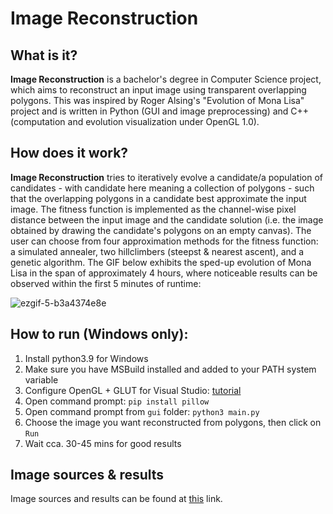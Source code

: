 # Image Reconstruction

## What is it?

**Image Reconstruction** is a bachelor's degree in Computer Science project, which aims to reconstruct an input image using transparent overlapping polygons. This was inspired by Roger Alsing's "Evolution of Mona Lisa" project and is written in Python (GUI and image preprocessing) and C++ (computation and evolution visualization under OpenGL 1.0).

## How does it work?

**Image Reconstruction** tries to iteratively evolve a candidate/a population of candidates - with candidate here meaning a collection of polygons - such that the overlapping polygons in a candidate best approximate the input image. The fitness function is implemented as the channel-wise pixel distance between the input image and the candidate solution (i.e. the image obtained by drawing the candidate's polygons on an empty canvas). The user can choose from four approximation methods for the fitness function: a simulated annealer, two hillclimbers (steepst & nearest ascent), and a genetic algorithm. The GIF below exhibits the sped-up evolution of Mona Lisa in the span of approximately 4 hours, where noticeable results can be observed within the first 5 minutes of runtime:

![ezgif-5-b3a4374e8e](https://user-images.githubusercontent.com/22328874/228052162-8a1b511f-c3c8-4348-bd0a-6e053755712b.gif)


## How to run (Windows only):

1. Install python3.9 for Windows
1. Make sure you have MSBuild installed and added to your PATH system variable
1. Configure OpenGL + GLUT for Visual Studio: [tutorial](https://www.geeksforgeeks.org/how-to-setup-opengl-with-visual-studio-2019-on-windows-10/)
1. Open command prompt: `pip install pillow`
1. Open command prompt from `gui` folder: `python3 main.py`
1. Choose the image you want reconstructed from polygons, then click on `Run`
1. Wait cca. 30-45 mins for good results

## Image sources & results

Image sources and results can be found at [this](https://drive.google.com/file/d/1WJeOlV87-u1zFXFAfehSBB9l2slt4PJO/view?usp=sharing) link.

